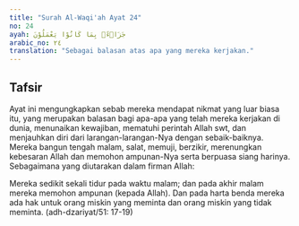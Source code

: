 ```yaml
---
title: "Surah Al-Waqi'ah Ayat 24"
no: 24
ayah: جَزَاۤءًۢ بِمَا كَانُوْا يَعْمَلُوْنَ
arabic_no: ٢٤
translation: "Sebagai balasan atas apa yang mereka kerjakan."
---
```


## Tafsir

Ayat ini mengungkapkan sebab mereka mendapat nikmat yang luar biasa itu, yang merupakan balasan bagi apa-apa yang telah mereka kerjakan di dunia, menunaikan kewajiban, mematuhi perintah Allah swt, dan menjauhkan diri dari larangan-larangan-Nya dengan sebaik-baiknya. Mereka bangun tengah malam, salat, memuji, berzikir, merenungkan kebesaran Allah dan memohon ampunan-Nya serta berpuasa siang harinya. Sebagaimana yang diutarakan dalam firman Allah: 

Mereka sedikit sekali tidur pada waktu malam; dan pada akhir malam mereka memohon ampunan (kepada Allah). Dan pada harta benda mereka ada hak untuk orang miskin yang meminta dan orang miskin yang tidak meminta. (adh-dzariyat/51: 17-19)